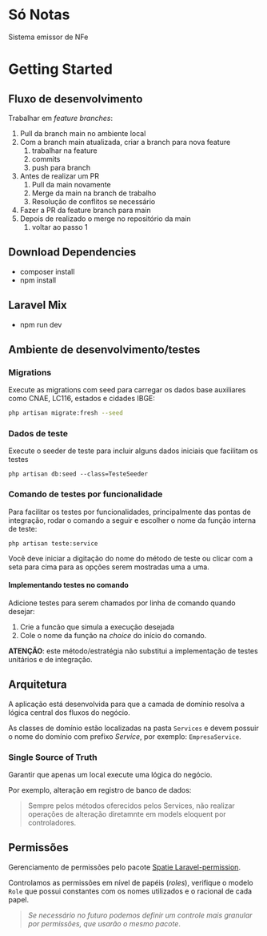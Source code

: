 # Só Notas

Sistema emissor de NFe

# Getting Started

## Fluxo de desenvolvimento

Trabalhar em _feature branches_:

1. Pull da branch main no ambiente local
2. Com a branch main atualizada, criar a branch para nova feature
    1. trabalhar na feature
    2. commits
    3. push para branch
3. Antes de realizar um PR
    1. Pull da main novamente
    2. Merge da main na branch de trabalho
    3. Resolução de conflitos se necessário
4. Fazer a PR da feature branch para main
5. Depois de realizado o merge no repositório da main
    1. voltar ao passo 1

## Download Dependencies
- composer install
- npm install

## Laravel Mix
- npm run dev

## Ambiente de desenvolvimento/testes

### Migrations

Execute as migrations com seed para carregar os dados base auxiliares como CNAE, LC116, estados e cidades IBGE:

```bash
php artisan migrate:fresh --seed
```

### Dados de teste

Execute o seeder de teste para incluir alguns dados iniciais que facilitam os
testes

```
php artisan db:seed --class=TesteSeeder
```

### Comando de testes por funcionalidade

Para facilitar os testes por funcionalidades, principalmente das pontas de integração,
rodar o comando a seguir e escolher o nome da função interna de teste:

```
php artisan teste:service
```

Você deve iniciar a digitação do nome do método de teste ou clicar com a seta para cima para as opções serem mostradas uma a uma.

#### Implementando testes no comando

Adicione testes para serem chamados por linha de comando quando desejar:

1. Crie a funcão que simula a execução desejada
2. Cole o nome da função na _choice_ do início do comando.

**ATENÇÃO**: este método/estratégia não substitui a implementação de testes unitários e de integração.

## Arquitetura

A aplicação está desenvolvida para que a camada de domínio resolva a lógica central dos fluxos do negócio.

As classes de domínio estão localizadas na pasta `Services` e devem possuir o nome do domínio com prefixo _Service_, 
por exemplo: `EmpresaService`.

### Single Source of Truth

Garantir que apenas um local execute uma lógica do negócio.

Por exemplo, alteração em registro de banco de dados:
> Sempre pelos métodos oferecidos pelos Services, não realizar operações de alteração diretamnte
em models eloquent por controladores. 

## Permissões

Gerenciamento de permissões pelo pacote [Spatie Laravel-permission](https://spatie.be/docs/laravel-permission/v5/introduction).

Controlamos as permissões em nível de papéis (_roles_), verifique o modelo `Role` que 
possui constantes com os nomes utilizados e o racional de cada papel. 

> _Se necessário no futuro podemos definir um controle mais granular por permissões, que usarão o mesmo pacote_.


